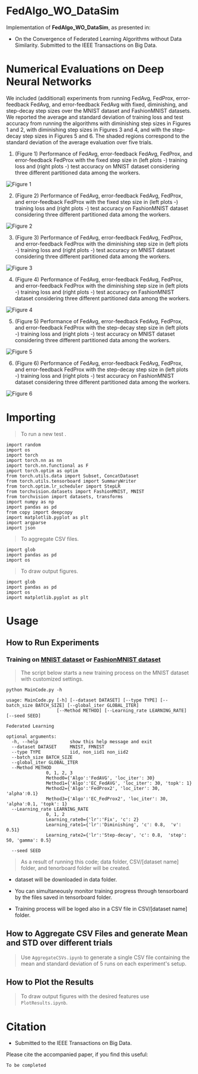 # FedAlgo_WO_DataSim
Implementation of **FedAlgo_WO_DataSim**, as presented in:
* On the Convergence of Federated Learning Algorithms without Data Similarity. Submitted to the IEEE Transactions on Big Data.


# Numerical Evaluations on Deep Neural Networks
We included (additional) experiments from running FedAvg, FedProx, error-feedback FedAvg, and error-feedback FedAvg with fixed, diminishing, and step-decay step sizes over the MNIST dataset and FashionMNIST datasets. 
We reported the average and standard deviation of training loss and test accuracy from running the algorithms with diminishing step sizes in Figures 1 and 2, with diminishing step sizes in Figures 3 and 4, and with the step-decay step sizes in Figures 5 and 6.
The shaded regions correspond to the standard deviation of the average evaluation over five trials.


1. (Figure 1) Performance of FedAvg, error-feedback FedAvg, FedProx, and error-feedback FedProx with the fixed step size in (left plots -) training loss and (right plots -) test accuracy on MNIST dataset considering three different partitioned data among the workers.

![Figure 1](https://github.com/AliBeikmohammadi/FedAlgo_WO_DataSim/blob/main/Plots_Paper/MNIST-Fix.png)
   
2. (Figure 2) Performance of FedAvg, error-feedback FedAvg, FedProx, and error-feedback FedProx with the fixed step size in (left plots -) training loss and (right plots -) test accuracy on FashionMNIST dataset considering three different partitioned data among the workers.

![Figure 2](https://github.com/AliBeikmohammadi/FedAlgo_WO_DataSim/blob/main/Plots_Paper/FMNIST-Fix.png)
  
3. (Figure 3) Performance of FedAvg, error-feedback FedAvg, FedProx, and error-feedback FedProx with the diminishing step size in (left plots -) training loss and (right plots -) test accuracy on MNIST dataset considering three different partitioned data among the workers.

![Figure 3](https://github.com/AliBeikmohammadi/FedAlgo_WO_DataSim/blob/main/Plots_Paper/MNIST-Diminishing.png)
   
4. (Figure 4) Performance of FedAvg, error-feedback FedAvg, FedProx, and error-feedback FedProx with the diminishing step size in (left plots -) training loss and (right plots -) test accuracy on FashionMNIST dataset considering three different partitioned data among the workers.

![Figure 4](https://github.com/AliBeikmohammadi/FedAlgo_WO_DataSim/blob/main/Plots_Paper/FMNIST-Diminishing.png)
   
5. (Figure 5) Performance of FedAvg, error-feedback FedAvg, FedProx, and error-feedback FedProx with the step-decay step size in (left plots -) training loss and (right plots -) test accuracy on MNIST dataset considering three different partitioned data among the workers.

![Figure 5](https://github.com/AliBeikmohammadi/FedAlgo_WO_DataSim/blob/main/Plots_Paper/MNIST-Step-decay.png)
    
6. (Figure 6) Performance of FedAvg, error-feedback FedAvg, FedProx, and error-feedback FedProx with the step-decay step size in (left plots -) training loss and (right plots -) test accuracy on FashionMNIST dataset considering three different partitioned data among the workers.

![Figure 6](https://github.com/AliBeikmohammadi/FedAlgo_WO_DataSim/blob/main/Plots_Paper/FMNIST-Step-decay.png)   
  



# Importing

> To run a new test .
```
import random
import os
import torch
import torch.nn as nn
import torch.nn.functional as F
import torch.optim as optim
from torch.utils.data import Subset, ConcatDataset
from torch.utils.tensorboard import SummaryWriter
from torch.optim.lr_scheduler import StepLR
from torchvision.datasets import FashionMNIST, MNIST
from torchvision import datasets, transforms
import numpy as np
import pandas as pd
from copy import deepcopy
import matplotlib.pyplot as plt
import argparse
import json
```
> To aggregate CSV files.
```
import glob
import pandas as pd
import os
```
> To draw output figures.
```
import glob
import pandas as pd
import os
import matplotlib.pyplot as plt
```


# Usage
## How to Run Experiments
### Training on [MNIST dataset](http://yann.lecun.com/exdb/mnist/) or [FashionMNIST dataset](https://github.com/zalandoresearch/fashion-mnist)
> The script below starts a new training process on the MNIST dataset with customized settings.
```
python MainCode.py -h

usage: MainCode.py [-h] [--dataset DATASET] [--type TYPE] [--batch_size BATCH_SIZE] [--global_iter GLOBAL_ITER]
                   [--Method METHOD] [--Learning_rate LEARNING_RATE] [--seed SEED]

Federated Learning

optional arguments:
  -h, --help            show this help message and exit
  --dataset DATASET     MNIST, FMNIST
  --type TYPE           iid, non_iid1 non_iid2
  --batch_size BATCH_SIZE
  --global_iter GLOBAL_ITER
  --Method METHOD
               0, 1, 2, 3
               Method0={'Algo':'FedAVG', 'loc_iter': 30}
               Method1={'Algo':'EC_FedAVG', 'loc_iter': 30, 'topk': 1}
               Method2={'Algo':'FedProx2', 'loc_iter': 30, 'alpha':0.1}
               Method3={'Algo':'EC_FedProx2', 'loc_iter': 30, 'alpha':0.1, 'topk': 1} 
  --Learning_rate LEARNING_RATE
               0, 1, 2
               Learning_rate0={'lr':'Fix', 'c': 2}
               Learning_rate1={'lr':'Diminishing', 'c': 0.8,  'v': 0.51}
               Learning_rate2={'lr':'Step-decay', 'c': 0.8,  'step': 50, 'gamma': 0.5}

  --seed SEED
```

> As a result of running this code; data folder, CSV/[dataset name] folder, and tenorboard folder will be created.

* dataset will be downloaded in data folder.

* You can simultaneously monitor training progress through tensorboard by the files saved in tensorboard folder.

* Training process will be loged also in a CSV file in CSV/[dataset name] folder.


## How to Aggregate CSV Files and generate Mean and STD over different trials
> Use `AggregateCSVs.ipynb` to generate a single CSV file containing the mean and standard deviation of 5 runs on each experiment's setup.

## How to Plot the Results
> To draw output figures with the desired features use `PlotResults.ipynb`.


# Citation
* Submitted to the IEEE Transactions on Big Data.

Please cite the accompanied paper, if you find this useful:
```
To be completed
```
